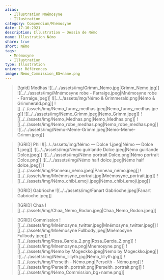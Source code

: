 ```yaml
---
alias:
  - Illustration Mnémosyne
  - Illustration
category: Compendium/Mnémosyne
date: 17-10-2021
description: Illustration — Dessin de Némo
name: Illustration_Némo
share: true
short: Némo
tags:
  - Mnémosyne
  - Illustration
type: Illustration
univers: Références
image: Némo_Commission_BG+name.png
---
```



> [!grid] Medhas
> ![[../../assets/img/Grimm_Nemo.jpg|Grimm_Nemo.jpg]] ![[../../assets/img/Mnémosyne robe - Farraige.jpeg|Mnémosyne robe - Farraige.jpeg]]
> ![[../../assets/img/Némo & Grimmerald.png|Némo & Grimmerald.png]] ![[../../assets/img/Nemo_funny_medhas.jpeg|Nemo_funny_medhas.jpeg]] ![[../../assets/img/Nemo_Grimm.jpeg|Nemo_Grimm.jpeg]]
> ![[../../assets/img/Nemo_Medhas.png|Nemo_Medhas.png]] ![[../../assets/img/Nemo_robe_medhas.png|Nemo_robe_medhas.png]]
> ![[../../assets/img/Nemo-Meme-Grimm.jpeg|Nemo-Meme-Grimm.jpeg]]

> [!GRID] Phil
> ![[../../assets/img/Némo — Dolce 1.jpeg|Némo — Dolce 1.jpeg]] ![[../../assets/img/Némo guirlande Dolce.jpeg|Némo guirlande Dolce.jpeg]] ![[../../assets/img/Némo portrait Dolce.png|Némo portrait Dolce.png]]
> ![[../../assets/img/Némo half dolce.jpeg|Némo half dolce.jpeg]] ![[../../assets/img/Panneau_némo.jpeg|Panneau_némo.jpeg]] ![[../../assets/img/Mnémosyne_portrait.jpg|Mnémosyne_portrait.jpg]]
> ![[../../assets/img/Némo_chibi_emoji.jpeg|Némo_chibi_emoji.jpeg]]

> [!GRID] Gabrioche
> ![[../../assets/img/Fanart Gabrioche.jpeg|Fanart Gabrioche.jpeg]]

> [!GRID] Chaa
> ![[../../assets/img/Chaa_Nemo_Rodon.jpeg|Chaa_Nemo_Rodon.jpeg]]


> [!GRID] Commission
> ![[../../assets/img/Mnémosyne_twitter.jpeg|Mnémosyne_twitter.jpeg]] ![[../../assets/img/Mnémosyne Fullbody.jpeg|Mnémosyne Fullbody.jpeg]]
> ![[../../assets/img/Rosa_Garcia_2.png|Rosa_Garcia_2.png]] ![[../../assets/img/Mnemosyne.png|Mnemosyne.png]]
> ![[../../assets/img/Nemo by Mogeckko.jpeg|Nemo by Mogeckko.jpeg]] ![[../../assets/img/Némo_lillyth.jpg|Némo_lillyth.jpg]]
> ![[../../assets/img/Perseith - Némo.png|Perseith - Némo.png]]
> ![[../../assets/img/Perseith_portrait.png|Perseith_portrait.png]]
> ![[../../assets/img/Némo_Commission_bg+name.png]]
